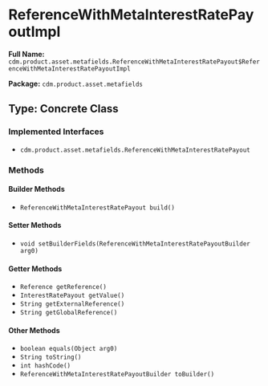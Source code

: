 # ReferenceWithMetaInterestRatePayoutImpl

**Full Name:** `cdm.product.asset.metafields.ReferenceWithMetaInterestRatePayout$ReferenceWithMetaInterestRatePayoutImpl`

**Package:** `cdm.product.asset.metafields`

## Type: Concrete Class

### Implemented Interfaces

- `cdm.product.asset.metafields.ReferenceWithMetaInterestRatePayout`

### Methods

#### Builder Methods

- `ReferenceWithMetaInterestRatePayout build()`

#### Setter Methods

- `void setBuilderFields(ReferenceWithMetaInterestRatePayoutBuilder arg0)`

#### Getter Methods

- `Reference getReference()`
- `InterestRatePayout getValue()`
- `String getExternalReference()`
- `String getGlobalReference()`

#### Other Methods

- `boolean equals(Object arg0)`
- `String toString()`
- `int hashCode()`
- `ReferenceWithMetaInterestRatePayoutBuilder toBuilder()`

